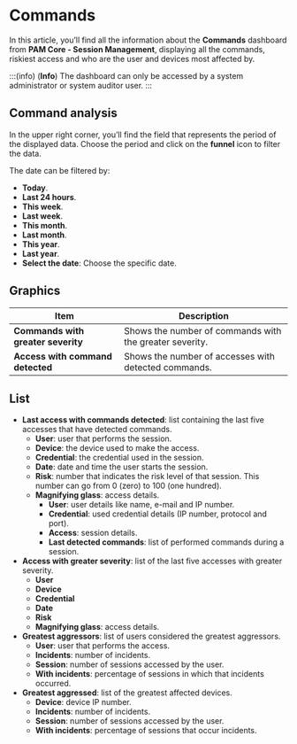 # Commands

In this article, you’ll find all the information about the **Commands** dashboard from **PAM Core - Session Management**, displaying all the commands, riskiest access and who are the user and devices most affected by.

:::(info) (**Info**)
The dashboard can only be accessed by a system administrator or system auditor user.
:::

## Command analysis
In the upper right corner, you’ll find the field that represents the period of the displayed data. Choose the period and click on the **funnel** icon to filter the data.

The date can be filtered by:

* **Today**.
* **Last 24 hours**.
* **This week**.
* **Last week**.
* **This month**.
* **Last month**.
* **This year**.
* **Last year**.
* **Select the date**: Choose the specific date.

## Graphics

**Item**|**Description**
|---|---|
**Commands with greater severity**|Shows the number of commands with the greater severity.
**Access with command detected**|Shows the number of accesses with detected commands.


## List

* **Last access with commands detected**: list containing the last five accesses that have detected commands.
    * **User**: user that performs the session.
    * **Device**: the device used to make the access.
    * **Credential**: the credential used in the session.
    * **Date**: date and time the user starts the session.
    * **Risk**: number that indicates the risk level of that session. This number can go from 0 (zero) to 100 (one hundred).
    * **Magnifying glass**: access details. 
        * **User**: user details like name, e-mail and IP number.
        * **Credential**: used credential details (IP number, protocol and port).
        * **Access**: session details.
        * **Last detected commands**: list of performed commands during a session.
* **Access with greater severity**: list of the last five accesses with greater severity.
    * **User**
    * **Device**
    * **Credential**
    * **Date**
    * **Risk**
    * **Magnifying glass**: access details.
* **Greatest aggressors**: list of users considered the greatest aggressors.
    * **User**: user that performs the access.
    * **Incidents**: number of incidents.
    * **Session**: number of sessions accessed by the user.
    * **With incidents**: percentage of sessions in which that incidents occurred.
* **Greatest aggressed**: list of the greatest affected devices.
    * **Device**: device IP number.
    * **Incidents**: number of incidents.
    * **Session**: number of sessions accessed by the user.
    * **With incidents**: percentage of sessions that occur incidents.